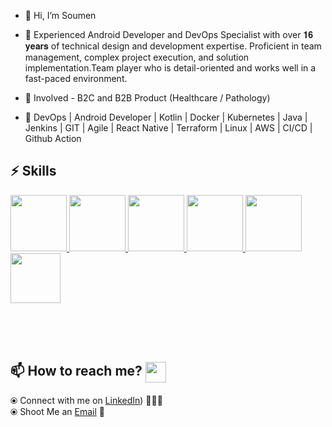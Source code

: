 - 👋 Hi, I’m Soumen
- 👀 Experienced Android Developer and DevOps Specialist with over 𝟏𝟔 𝐲𝐞𝐚𝐫𝐬 of technical design and development expertise. Proficient in team management, complex project execution, and solution implementation.Team player who
is detail-oriented and works well in a fast-paced environment.

- 🔭 Involved - B2C and B2B Product (Healthcare / Pathology)

- 🌱 DevOps | Android Developer | Kotlin | Docker | Kubernetes | Java | Jenkins | GIT | Agile | React Native | Terraform | Linux | AWS | CI/CD | Github Action



 ## :zap: Skills

  <a href="https://www.linux.org/" target="_blanfalse" />
    <img src="https://www.vectorlogo.zone/logos/android/android-icon.svg"  height="90" />
  </a> 

   <a href="https://www.linux.org/" target="_blanfalse" />
    <img src="https://www.vectorlogo.zone/logos/kotlinlang/kotlinlang-icon.svg"  height="90" />
  </a> 

   <a href="https://www.linux.org/" target="_blanfalse" />
    <img src="https://www.vectorlogo.zone/logos/reactjs/reactjs-icon.svg"  height="90" />
  </a>

  <a href="https://www.linux.org/" target="_blanfalse" />
    <img src="https://www.vectorlogo.zone/logos/linux/linux-icon.svg"  height="90" />
  </a>

   </a>
    <a href="https://pages.github.com/?(null)" target="_blank" >
   <img src="https://media.giphy.com/media/kH1DBkPNyZPOk0BxrM/giphy.gif" width="90" />
  </a>
 </a>
  <a href="https://code.visualstudio.com/" target="_blank" >
    <img src="https://i.giphy.com/media/IdyAQJVN2kVPNUrojM/200.webp"  height="80" /> 
  </a>



 <br><br><br>
 
 ## 📫 How to reach me? <img align="center" src="https://github.com/RishikeshOps/my_readme.md/blob/363fac5a1173a4727253e8e4a54104b604e5875b/Handshake.gif" height="33px" /></h3> 
  ⦿ Connect with me on [LinkedIn](https://www.linkedin.com/in/soumen-bhattacharjee-777931a/)) 👨🏻‍💻 <br>
  ⦿ Shoot Me an [Email](mailto:bhattacharjee.soumen@gmail.com) 💌 <br>

<!--
**soumen321/soumen321** is a ✨ _special_ ✨ repository because its `README.md` (this file) appears on your GitHub profile.

Here are some ideas to get you started:

- 🔭 I’m currently working on ...
- 🌱 I’m currently learning ...
- 👯 I’m looking to collaborate on ...
- 🤔 I’m looking for help with ...
- 💬 Ask me about ...
- 📫 How to reach me: ...
- 😄 Pronouns: ...
- ⚡ Fun fact: ...
-->

